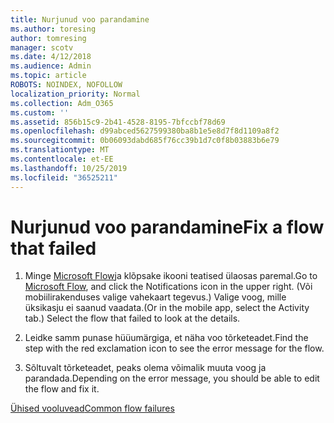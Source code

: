 ```yaml
---
title: Nurjunud voo parandamine
ms.author: toresing
author: tomresing
manager: scotv
ms.date: 4/12/2018
ms.audience: Admin
ms.topic: article
ROBOTS: NOINDEX, NOFOLLOW
localization_priority: Normal
ms.collection: Adm_O365
ms.custom: ''
ms.assetid: 856b15c9-2b41-4528-8195-7bfccbf78d69
ms.openlocfilehash: d99abced5627599380ba8b1e5e8d7f8d1109a8f2
ms.sourcegitcommit: 0b06093dabd685f76cc39b1d7c0f8b03883b6e79
ms.translationtype: MT
ms.contentlocale: et-EE
ms.lasthandoff: 10/25/2019
ms.locfileid: "36525211"
---
```

# <a name="fix-a-flow-that-failed"></a><span data-ttu-id="ad861-102">Nurjunud voo parandamine</span><span class="sxs-lookup"><span data-stu-id="ad861-102">Fix a flow that failed</span></span>

1. <span data-ttu-id="ad861-103">Minge [Microsoft Flow](https://flow.microsoft.com/)ja klõpsake ikooni teatised ülaosas paremal.</span><span class="sxs-lookup"><span data-stu-id="ad861-103">Go to [Microsoft Flow](https://flow.microsoft.com/), and click the Notifications icon in the upper right.</span></span> <span data-ttu-id="ad861-104">(Või mobiilirakenduses valige vahekaart tegevus.) Valige voog, mille üksikasju ei saanud vaadata.</span><span class="sxs-lookup"><span data-stu-id="ad861-104">(Or in the mobile app, select the Activity tab.) Select the flow that failed to look at the details.</span></span>
    
2. <span data-ttu-id="ad861-105">Leidke samm punase hüüumärgiga, et näha voo tõrketeadet.</span><span class="sxs-lookup"><span data-stu-id="ad861-105">Find the step with the red exclamation icon to see the error message for the flow.</span></span>
    
3. <span data-ttu-id="ad861-106">Sõltuvalt tõrketeadet, peaks olema võimalik muuta voog ja parandada.</span><span class="sxs-lookup"><span data-stu-id="ad861-106">Depending on the error message, you should be able to edit the flow and fix it.</span></span> 
    
[<span data-ttu-id="ad861-107">Ühised vooluvead</span><span class="sxs-lookup"><span data-stu-id="ad861-107">Common flow failures</span></span>](https://go.microsoft.com/fwlink/?linkid=872110)
  


